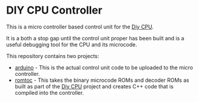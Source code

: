 # DIY CPU Controller

This is a micro controller based control unit for the [Diy CPU](https://github.com/skagra/diy-cpu).   

It is a both a stop gap until the control unit proper has been built and is a useful debugging tool for the CPU and its microcode.

This repository contains two projects:

* [arduino](arduino) - This is the actual control unit code to be uploaded to the micro controller.
* [romtoc](romtoc) - This takes the binary microcode ROMs and decoder ROMs as built as part of the [Diy CPU](https://github.com/skagra/diy-cpu) project and creates C++ code that is compiled into the controller.
